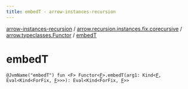 ```yaml
---
title: embedT - arrow-instances-recursion
---
```


[arrow-instances-recursion](../../index.html) / [arrow.recursion.instances.fix.corecursive](../index.html) / [arrow.typeclasses.Functor](index.html) / [embedT](./embed-t.html)

# embedT

`@JvmName("embedT") fun <F> Functor<`[`F`](embed-t.html#F)`>.embedT(arg1: Kind<`[`F`](embed-t.html#F)`, Eval<Kind<ForFix, `[`F`](embed-t.html#F)`>>>): Eval<Kind<ForFix, `[`F`](embed-t.html#F)`>>`
